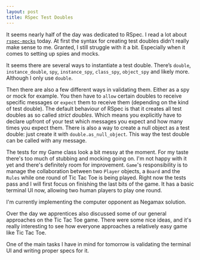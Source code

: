 ```yaml
---
layout: post
title: RSpec Test Doubles
---
```


It seems nearly half of the day was dedicated to RSpec. I read a lot about [`rspec-mocks`](https://github.com/rspec/rspec-mocks) today. At first the syntax for creating test doubles didn’t really make sense to me. Granted, I still struggle with it a bit. Especially when it comes to setting up spies and mocks.

It seems there are several ways to instantiate a test double. There’s `double`, `instance_double`, `spy`, `instance_spy`, `class_spy`, `object_spy` and likely more. Although I only use `double`.

Then there are also a few different ways in validating them. Either as a spy or mock for example.
You then have to `allow` certain doubles to receive specific messages or `expect` them to receive them (depending on the kind of test double). The default behaviour of RSpec is that it creates all test doubles as so called _strict doubles_. Which means you explicitly have to declare upfront of your test which messages you expect and how many times you expect them. There is also a way to create a null object as a test double: just create it with `double.as_null_object`. This way the test double can be called with any message.

The tests for my Game class look a bit messy at the moment. For my taste there's too much of stubbing and mocking going on. I'm not happy with it yet and there's definitely room for improvement. `Game`'s responsibility is to manage the collaboration between two `Player` objects, a `Board` and the `Rules` while one round of Tic Tac Toe is being played. Right now the tests pass and I will first focus on finishing the last bits of the game. It has a basic terminal UI now, allowing two human players to play one round.

I'm currently implementing the computer opponent as Negamax solution.

Over the day we apprentices also discussed some of our general approaches on the Tic Tac Toe game. There were some nice ideas, and it's really interesting to see how everyone approaches a relatively easy game like Tic Tac Toe.

One of the main tasks I have in mind for tomorrow is validating the terminal UI and writing proper specs for it.